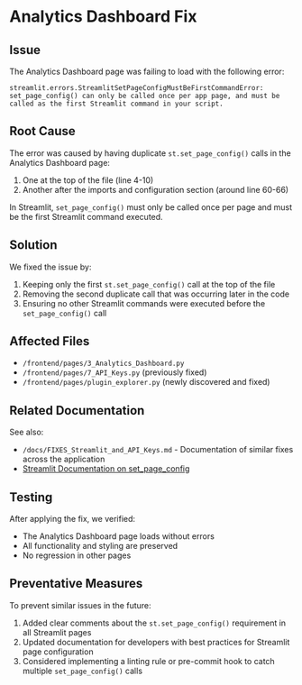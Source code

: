 # Analytics Dashboard Fix

## Issue

The Analytics Dashboard page was failing to load with the following error:

```
streamlit.errors.StreamlitSetPageConfigMustBeFirstCommandError: set_page_config() can only be called once per app page, and must be called as the first Streamlit command in your script.
```

## Root Cause

The error was caused by having duplicate `st.set_page_config()` calls in the Analytics Dashboard page:

1. One at the top of the file (line 4-10)
2. Another after the imports and configuration section (around line 60-66)

In Streamlit, `set_page_config()` must only be called once per page and must be the first Streamlit command executed.

## Solution

We fixed the issue by:

1. Keeping only the first `st.set_page_config()` call at the top of the file
2. Removing the second duplicate call that was occurring later in the code
3. Ensuring no other Streamlit commands were executed before the `set_page_config()` call

## Affected Files

- `/frontend/pages/3_Analytics_Dashboard.py`
- `/frontend/pages/7_API_Keys.py` (previously fixed)
- `/frontend/pages/plugin_explorer.py` (newly discovered and fixed)

## Related Documentation

See also:
- `/docs/FIXES_Streamlit_and_API_Keys.md` - Documentation of similar fixes across the application
- [Streamlit Documentation on set_page_config](https://docs.streamlit.io/library/api-reference/utilities/st.set_page_config)

## Testing

After applying the fix, we verified:
- The Analytics Dashboard page loads without errors
- All functionality and styling are preserved
- No regression in other pages

## Preventative Measures

To prevent similar issues in the future:
1. Added clear comments about the `st.set_page_config()` requirement in all Streamlit pages
2. Updated documentation for developers with best practices for Streamlit page configuration
3. Considered implementing a linting rule or pre-commit hook to catch multiple `set_page_config()` calls
